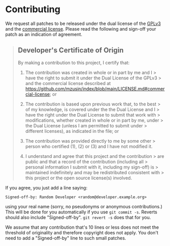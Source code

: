 # Contributing

We request all patches to be released under the dual license
of the [GPLv3](https://www.gnu.org/licenses/gpl-3.0.html) and the [commercial license](https://github.com/mzusin/index/blob/main/LICENSE.md#commercial-license). Please read the following and
sign-off your patch as an indication of agreement.

> ## Developer's Certificate of Origin
>
> By making a contribution to this project, I certify that:
>
>  1. The contribution was created in whole or in part by me and I
      >     have the right to submit it under the Dual License of the GPLv3
      >     and the commercial license described at https://github.com/mzusin/index/blob/main/LICENSE.md#commercial-license; or
>
>  2. The contribution is based upon previous work that, to the best
      >     of my knowledge, is covered under the the Dual License and I
      >     have the right under the Dual License to submit that work with
      >     modifications, whether created in whole or in part by me, under
      >     the Dual License (unless I am permitted to submit under
      >     different licenses), as indicated in the file; or
>
>  3. The contribution was provided directly to me by some other
      >     person who certified (1), (2) or (3) and I have not modified it.
>
>  4. I understand and agree that this project and the contribution
      >     are public and that a record of the contribution (including all
      >     personal information I submit with it, including my sign-off) is
      >     maintained indefinitely and may be redistributed consistent with
      >     this project or the open source license(s) involved.

If you agree, you just add a line saying:

```
Signed-off-by: Random Developer <random@developer.example.org>
```

using your real name (sorry, no pseudonyms or anonymous contributions.)
This will be done for you automatically if you use ``git commit -s``.
Reverts should also include "Signed-off-by". ``git revert -s`` does that
for you.

We assume that any contribution that's 10 lines or less does not meet
the threshold of originality and therefore copyright does not apply.
You don't need to add a "Signed-off-by" line to such small patches.
